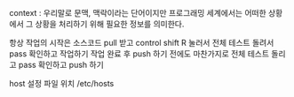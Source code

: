 context : 우리말로 문맥, 맥락이라는 단어이지만 프로그래밍 세계에서는 어떠한 상황에서 그 상황을 처리하기 위해 필요한 정보를 의미한다.

항상 작업의 시작은 소스코드 pull 받고 control shift R 눌러서 전체 테스트 돌려서 pass 확인하고 작업하기
작업 완료 후 push 하기 전에도 마찬가지로 전체 테스트 돌리고 pass 확인하고 push 하기



host 설정 파일 위치 /etc/hosts
